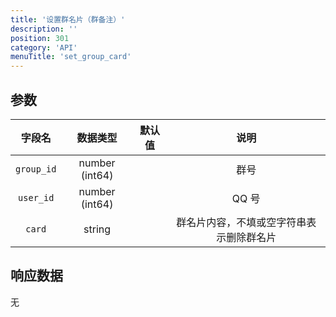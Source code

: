 ```yaml
---
title: '设置群名片（群备注）'
description: ''
position: 301
category: 'API'
menuTitle: 'set_group_card'
---
```


## 参数

| 字段名 | 数据类型 | 默认值 | 说明 |
| :---: | :---: | :---: | :---: |
| `group_id` | number (int64) | | 群号 |
| `user_id` | number (int64) | | QQ 号 |
| `card` | string | | 群名片内容，不填或空字符串表示删除群名片 |

## 响应数据

无
